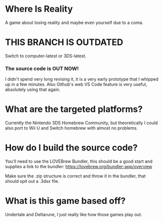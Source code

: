 # Where Is Reality
A game about losing reality and maybe even yourself due to a coma.

# THIS BRANCH IS OUTDATED
Switch to computer-latest or 3DS-latest.


### The source code is OUT NOW!
I didn't spend very long revising it, it is a very early prototype that I whipped up in a few minutes.
Also Github's web VS Code feature is very useful, absolutely using that again.



# What are the targeted platforms?
Currently the Nintendo 3DS Homebrew Community, but theoretically I could also port to Wii U and Switch homebrew with almost no problems.


# How do I build the source code?
You'll need to use the LOVEBrew Bundler, this should be a good start and supplies a link to the bundler:
https://lovebrew.org/bundler-app/overview

Make sure the .zip structure is correct and throw it in the bundler, that should spit out a .3dsx file.




# What is this game based off?
Undertale and Deltarune, I just really like how those games play out.

